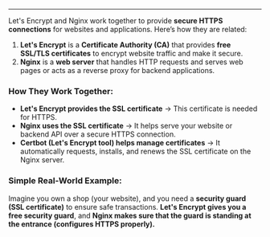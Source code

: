 
---


Let's Encrypt and Nginx work together to provide **secure HTTPS connections** for websites and applications. Here’s how they are related:

1. **Let's Encrypt** is a **Certificate Authority (CA)** that provides **free SSL/TLS certificates** to encrypt website traffic and make it secure.
2. **Nginx** is a **web server** that handles HTTP requests and serves web pages or acts as a reverse proxy for backend applications.

### How They Work Together:

- **Let's Encrypt provides the SSL certificate** → This certificate is needed for HTTPS.
- **Nginx uses the SSL certificate** → It helps serve your website or backend API over a secure HTTPS connection.
- **Certbot (Let's Encrypt tool) helps manage certificates** → It automatically requests, installs, and renews the SSL certificate on the Nginx server.

### Simple Real-World Example:

Imagine you own a shop (your website), and you need a **security guard (SSL certificate)** to ensure safe transactions. **Let's Encrypt gives you a free security guard**, and **Nginx makes sure that the guard is standing at the entrance (configures HTTPS properly).**